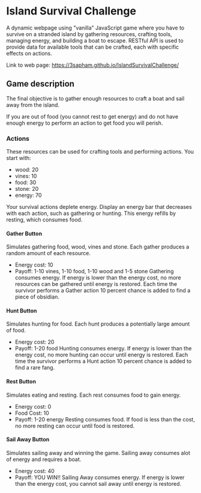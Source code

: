 # Island Survival Challenge
A dynamic webpage using "vanilla" JavaScript game where you have to survive on a stranded island by gathering resources, crafting tools, managing energy, and building a boat to escape. RESTful API is used to provide data for available tools that can be crafted, each with specific effects on actions.

Link to web page: https://3sapham.github.io/IslandSurvivalChallenge/

## Game description
The final objective is to gather enough resources to craft a boat and sail away from the island.

If you are out of food (you cannot rest to get energy) and do not have enough energy to perform an action to get food you will perish.

### Actions
These resources can be used for crafting tools and performing actions.
You start with:
- wood: 20
- vines: 10
- food: 30
- stone: 20
- energy: 70

Your survival actions deplete energy. Display an energy bar that decreases with each action, such as gathering or hunting. This energy refills by resting, which consumes food.

#### Gather Button
Simulates gathering food, wood, vines and stone. Each gather produces a random amount of each resource.
- Energy cost: 10
- Payoff: 1-10 vines, 1-10 food, 1-10 wood and 1-5 stone
Gathering consumes energy. If energy is lower than the energy cost, no more resources can be gathered until energy is restored.
Each time the survivor performs a Gather action 10 percent chance is added to find a piece of obsidian.

#### Hunt Button
Simulates hunting for food. Each hunt produces a potentially large amount of food.
- Energy cost: 20
- Payoff: 1-20 food
Hunting consumes energy. If energy is lower than the energy cost, no more hunting can occur until energy is restored.
Each time the survivor performs a Hunt action 10 percent chance is added to find a rare fang.

#### Rest Button
Simulates eating and resting. Each rest consumes food to gain energy.
- Energy cost: 0
- Food Cost: 10
- Payoff: 1-20 energy
Resting consumes food. If food is less than the cost, no more resting can occur until food is restored.

#### Sail Away Button
Simulates sailing away and winning the game. Sailing away consumes alot of energy and requires a boat.
- Energy cost: 40
- Payoff: YOU WIN!!
Sailing Away consumes energy. If energy is lower than the energy cost, you cannot sail away until energy is restored.


